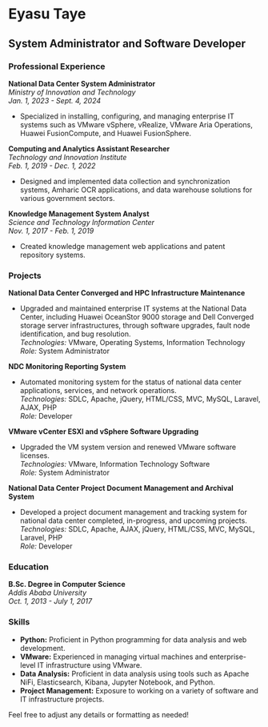 # Eyasu Taye

## System Administrator and Software Developer

### Professional Experience

**National Data Center System Administrator**  
_Ministry of Innovation and Technology_  
_Jan. 1, 2023 - Sept. 4, 2024_

- Specialized in installing, configuring, and managing enterprise IT systems such as VMware vSphere, vRealize, VMware Aria Operations, Huawei FusionCompute, and Huawei FusionSphere.

**Computing and Analytics Assistant Researcher**  
_Technology and Innovation Institute_  
_Feb. 1, 2019 - Dec. 1, 2022_

- Designed and implemented data collection and synchronization systems, Amharic OCR applications, and data warehouse solutions for various government sectors.

**Knowledge Management System Analyst**  
_Science and Technology Information Center_  
_Nov. 1, 2017 - Feb. 1, 2019_

- Created knowledge management web applications and patent repository systems.

### Projects

**National Data Center Converged and HPC Infrastructure Maintenance**  
- Upgraded and maintained enterprise IT systems at the National Data Center, including Huawei OceanStor 9000 storage and Dell Converged storage server infrastructures, through software upgrades, fault node identification, and bug resolution.  
_Technologies:_ VMware, Operating Systems, Information Technology  
_Role:_ System Administrator

**NDC Monitoring Reporting System**  
- Automated monitoring system for the status of national data center applications, services, and network operations.  
_Technologies:_ SDLC, Apache, jQuery, HTML/CSS, MVC, MySQL, Laravel, AJAX, PHP  
_Role:_ Developer

**VMware vCenter ESXI and vSphere Software Upgrading**  
- Upgraded the VM system version and renewed VMware software licenses.  
_Technologies:_ VMware, Information Technology Software  
_Role:_ System Administrator

**National Data Center Project Document Management and Archival System**  
- Developed a project document management and tracking system for national data center completed, in-progress, and upcoming projects.  
_Technologies:_ SDLC, Apache, AJAX, jQuery, HTML/CSS, MVC, MySQL, Laravel, PHP  
_Role:_ Developer

### Education

**B.Sc. Degree in Computer Science**  
_Addis Ababa University_  
_Oct. 1, 2013 - July 1, 2017_

### Skills

- **Python:** Proficient in Python programming for data analysis and web development.
- **VMware:** Experienced in managing virtual machines and enterprise-level IT infrastructure using VMware.
- **Data Analysis:** Proficient in data analysis using tools such as Apache NiFi, Elasticsearch, Kibana, Jupyter Notebook, and Python.
- **Project Management:** Exposure to working on a variety of software and IT infrastructure projects.

Feel free to adjust any details or formatting as needed!
